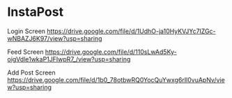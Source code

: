 # InstaPost

Login Screen
https://drive.google.com/file/d/1UdhO-ja10HyKVJYc7IZGc-wNBAZJ6K97/view?usp=sharing

Feed Screen
https://drive.google.com/file/d/110sLwAd5Ky-oigVdle1wkaP1JFIwpR7_/view?usp=sharing

Add Post Screen
https://drive.google.com/file/d/1b0_78otbwRQ0YocQuYwxg6rIl0vuApNv/view?usp=sharing
